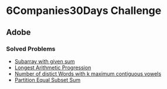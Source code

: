 # 6Companies30Days Challenge
## Adobe

### Solved Problems
- [Subarray with given sum](./subarray-with-given-sum.md)
- [Longest Arithmetic Progression](./longest-arithmetic-progression.md) 
- [Number of distict Words with k maximum contiguous vowels](./kmax-cont-vowels.md)
- [Partition Equal Subset Sum](./subset-sum-problem.md)